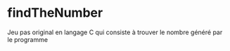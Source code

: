 # findTheNumber
Jeu pas original en langage C qui consiste à trouver le nombre généré par le programme
